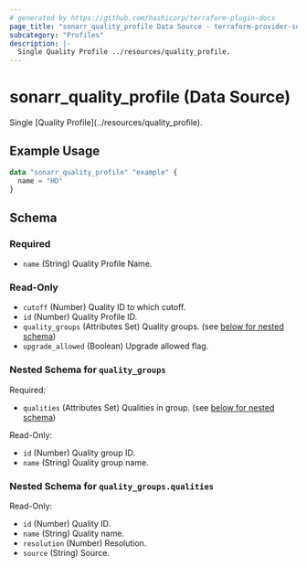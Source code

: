 ```yaml
---
# generated by https://github.com/hashicorp/terraform-plugin-docs
page_title: "sonarr_quality_profile Data Source - terraform-provider-sonarr"
subcategory: "Profiles"
description: |-
  Single Quality Profile ../resources/quality_profile.
---
```


# sonarr_quality_profile (Data Source)

<!-- subcategory:Profiles -->Single [Quality Profile](../resources/quality_profile).

## Example Usage

```terraform
data "sonarr_quality_profile" "example" {
  name = "HD"
}
```

<!-- schema generated by tfplugindocs -->
## Schema

### Required

- `name` (String) Quality Profile Name.

### Read-Only

- `cutoff` (Number) Quality ID to which cutoff.
- `id` (Number) Quality Profile ID.
- `quality_groups` (Attributes Set) Quality groups. (see [below for nested schema](#nestedatt--quality_groups))
- `upgrade_allowed` (Boolean) Upgrade allowed flag.

<a id="nestedatt--quality_groups"></a>
### Nested Schema for `quality_groups`

Required:

- `qualities` (Attributes Set) Qualities in group. (see [below for nested schema](#nestedatt--quality_groups--qualities))

Read-Only:

- `id` (Number) Quality group ID.
- `name` (String) Quality group name.

<a id="nestedatt--quality_groups--qualities"></a>
### Nested Schema for `quality_groups.qualities`

Read-Only:

- `id` (Number) Quality ID.
- `name` (String) Quality name.
- `resolution` (Number) Resolution.
- `source` (String) Source.


